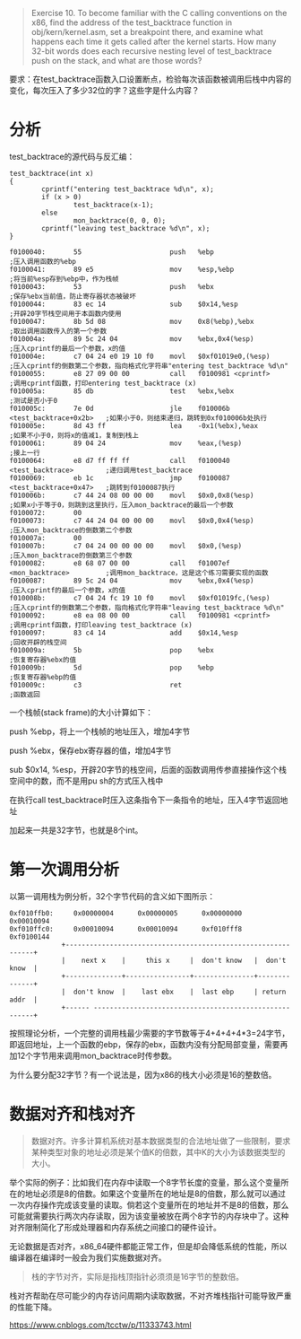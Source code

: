 >Exercise 10. To become familiar with the C calling conventions on the x86, find the address of the test_backtrace function in obj/kern/kernel.asm, set a breakpoint there, and examine what happens each time it gets called after the kernel starts. How many 32-bit words does each recursive nesting level of test_backtrace push on the stack, and what are those words?

要求：在test_backtrace函数入口设置断点，检验每次该函数被调用后栈中内容的变化，每次压入了多少32位的字？这些字是什么内容？

# 分析
test_backtrace的源代码与反汇编：
```
test_backtrace(int x)
{
        cprintf("entering test_backtrace %d\n", x);
        if (x > 0)
                test_backtrace(x-1);
        else
                mon_backtrace(0, 0, 0);
        cprintf("leaving test_backtrace %d\n", x);
}

f0100040:       55                      push   %ebp                             ;压入调用函数的%ebp
f0100041:       89 e5                   mov    %esp,%ebp                        ;将当前%esp存到%ebp中，作为栈帧
f0100043:       53                      push   %ebx                             ;保存%ebx当前值，防止寄存器状态被破坏
f0100044:       83 ec 14                sub    $0x14,%esp                       ;开辟20字节栈空间用于本函数内使用
f0100047:       8b 5d 08                mov    0x8(%ebp),%ebx                   ;取出调用函数传入的第一个参数
f010004a:       89 5c 24 04             mov    %ebx,0x4(%esp)                   ;压入cprintf的最后一个参数，x的值
f010004e:       c7 04 24 e0 19 10 f0    movl   $0xf01019e0,(%esp)               ;压入cprintf的倒数第二个参数，指向格式化字符串"entering test_backtrace %d\n"
f0100055:       e8 27 09 00 00          call   f0100981 <cprintf>               ;调用cprintf函数，打印entering test_backtrace (x)
f010005a:       85 db                   test   %ebx,%ebx                        ;测试是否小于0
f010005c:       7e 0d                   jle    f010006b <test_backtrace+0x2b>   ;如果小于0，则结束递归，跳转到0xf010006b处执行
f010005e:       8d 43 ff                lea    -0x1(%ebx),%eax                  ;如果不小于0，则将x的值减1，复制到栈上
f0100061:       89 04 24                mov    %eax,(%esp)                      ;接上一行
f0100064:       e8 d7 ff ff ff          call   f0100040 <test_backtrace>        ;递归调用test_backtrace
f0100069:       eb 1c                   jmp    f0100087 <test_backtrace+0x47>   ;跳转到f0100087执行
f010006b:       c7 44 24 08 00 00 00    movl   $0x0,0x8(%esp)                   ;如果x小于等于0，则跳到这里执行，压入mon_backtrace的最后一个参数
f0100072:       00 
f0100073:       c7 44 24 04 00 00 00    movl   $0x0,0x4(%esp)                   ;压入mon_backtrace的倒数第二个参数
f010007a:       00 
f010007b:       c7 04 24 00 00 00 00    movl   $0x0,(%esp)                      ;压入mon_backtrace的倒数第三个参数
f0100082:       e8 68 07 00 00          call   f01007ef <mon_backtrace>         ;调用mon_backtrace，这是这个练习需要实现的函数
f0100087:       89 5c 24 04             mov    %ebx,0x4(%esp)                   ;压入cprintf的最后一个参数，x的值
f010008b:       c7 04 24 fc 19 10 f0    movl   $0xf01019fc,(%esp)               ;压入cprintf的倒数第二个参数，指向格式化字符串"leaving test_backtrace %d\n"
f0100092:       e8 ea 08 00 00          call   f0100981 <cprintf>               ;调用cprintf函数，打印leaving test_backtrace (x)
f0100097:       83 c4 14                add    $0x14,%esp                       ;回收开辟的栈空间
f010009a:       5b                      pop    %ebx                             ;恢复寄存器%ebx的值
f010009b:       5d                      pop    %ebp                             ;恢复寄存器%ebp的值
f010009c:       c3                      ret                                     ;函数返回
```
一个栈帧(stack frame)的大小计算如下：

push %ebp，将上一个栈帧的地址压入，增加4字节

push %ebx，保存ebx寄存器的值，增加4字节

sub $0x14, %esp，开辟20字节的栈空间，后面的函数调用传参直接操作这个栈空间中的数，而不是用pu sh的方式压入栈中

在执行call test_backtrace时压入这条指令下一条指令的地址，压入4字节返回地址

加起来一共是32字节，也就是8个int。

# 第一次调用分析 
以第一调用栈为例分析，32个字节代码的含义如下图所示：
```
0xf010ffb0:     0x00000004      0x00000005      0x00000000      0x00010094
0xf010ffc0:     0x00010094      0x00010094      0xf010fff8      0xf0100144
             +--------------------------------------------------------------+
             |    next x    |     this x     |  don't know   |  don't know  |
             +--------------+----------------+---------------+--------------+
             |  don't know  |    last ebx    |  last ebp     | return addr  |
             +------ -------------------------------------------------------+
```
按照理论分析，一个完整的调用栈最少需要的字节数等于4+4+4+4*3=24字节，即返回地址，上一个函数的ebp，保存的ebx，函数内没有分配局部变量，需要再加12个字节用来调用mon_backtrace时传参数。

为什么要分配32字节？有一个说法是，因为x86的栈大小必须是16的整数倍。

# 数据对齐和栈对齐
>数据对齐。许多计算机系统对基本数据类型的合法地址做了一些限制，要求某种类型对象的地址必须是某个值K的倍数，其中K的大小为该数据类型的大小。

举个实际的例子：比如我们在内存中读取一个8字节长度的变量，那么这个变量所在的地址必须是8的倍数。如果这个变量所在的地址是8的倍数，那么就可以通过一次内存操作完成该变量的读取。倘若这个变量所在的地址并不是8的倍数，那么可能就需要执行两次内存读取，因为该变量被放在两个8字节的内存块中了。这种对齐限制简化了形成处理器和内存系统之间接口的硬件设计。

无论数据是否对齐，x86_64硬件都能正常工作，但是却会降低系统的性能，所以编译器在编译时一般会为我们实施数据对齐。

>栈的字节对齐，实际是指栈顶指针必须须是16字节的整数倍。

栈对齐帮助在尽可能少的内存访问周期内读取数据，不对齐堆栈指针可能导致严重的性能下降。

https://www.cnblogs.com/tcctw/p/11333743.html